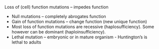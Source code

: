  Loss of (cell) function mutations – impedes function
- Null mutations – completely abrogates function
- Gain of function mutations – change function (new unique function)
- Most loss of function mutations are recessive (haplosufficiency). Some however can be dominant (haploinsufficiency).
- Lethal mutation – embryonic or in mature organism - Huntington’s is lethal to adults